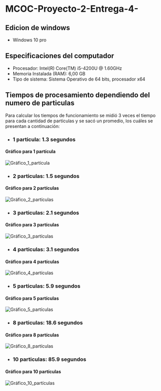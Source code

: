 # MCOC-Proyecto-2-Entrega-4-

## Edicion de windows

- Windows 10 pro

## Especificaciones del computador 

- Procesador: Intel(R) Core(TM) i5-4200U @ 1.60GHz 
- Memoria Instalada (RAM): 6,00 GB
- Tipo de sistema: Sistema Operativo de 64 bits, procesador x64

## Tiempos de procesamiento dependiendo del numero de particulas

Para calcular los tiempos de funcionamiento se midió 3 veces el tiempo para cada cantidad de partículas y se sacó un promedio, los cuáles se presentan a continuación:

- ### 1 particula: 1.3 segundos
#### Gráfico para 1 partícula
![Gráfico_1_partícula](https://user-images.githubusercontent.com/53578787/66603805-4f963d00-eb83-11e9-9b9f-c8b5acc223f6.png)

- ### 2 particulas: 1.5 segundos
#### Gráfico para 2 partículas
![Gráfico_2_partículas](https://user-images.githubusercontent.com/53578787/66604298-448fdc80-eb84-11e9-86b6-c6a4dc0908d6.png)

- ### 3 particulas: 2.1 segundos
#### Gráfico para 3 partículas
![Gráfico_3_partículas](https://user-images.githubusercontent.com/53578787/66605484-96d1fd00-eb86-11e9-9b26-403c63fb17b0.png)

- ### 4 particulas: 3.1 segundos
#### Gráfico para 4 partículas
![Gráfico_4_partículas](https://user-images.githubusercontent.com/53578787/66605760-0e079100-eb87-11e9-94fa-a999c8c13b87.png)

- ### 5 particulas: 5.9 segundos
#### Gráfico para 5 partículas
![Gráfico_5_partículas](https://user-images.githubusercontent.com/53578787/66605894-57f07700-eb87-11e9-952b-53b4fd9cb577.png)

- ### 8 particulas: 18.6 segundos
#### Gráfico para 8 partículas
![Gráfico_8_partículas](https://user-images.githubusercontent.com/53578787/66605999-88d0ac00-eb87-11e9-8ec0-1c3f4c3ce75b.png)

- ### 10 particulas: 85.9 segundos
#### Gráfico para 10 partículas
![Gráfico_10_partículas](https://user-images.githubusercontent.com/53578787/66606170-ee249d00-eb87-11e9-964c-035a73ec3b4f.png)
